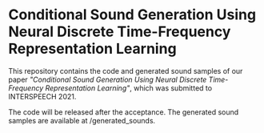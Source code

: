 # Conditional Sound Generation Using Neural Discrete Time-Frequency Representation Learning

This repository contains the code and generated sound samples of our paper *"Conditional Sound Generation Using Neural Discrete Time-Frequency Representation Learning"*, which was submitted to INTERSPEECH 2021. 

The code will be released after the acceptance. The generated sound samples are available at /generated_sounds.

